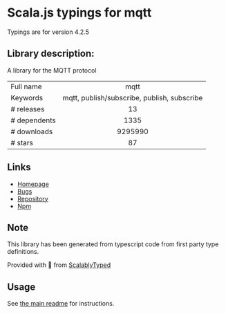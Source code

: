 
# Scala.js typings for mqtt

Typings are for version 4.2.5

## Library description:
A library for the MQTT protocol

|                    |                 |
| ------------------ | :-------------: |
| Full name          | mqtt |
| Keywords           | mqtt, publish/subscribe, publish, subscribe |
| # releases         | 13 |
| # dependents       | 1335 |
| # downloads        | 9295990 |
| # stars            | 87 |

## Links
- [Homepage](https://github.com/mqttjs/MQTT.js#readme)
- [Bugs](https://github.com/mqttjs/MQTT.js/issues)
- [Repository](https://github.com/mqttjs/MQTT.js)
- [Npm](https://www.npmjs.com/package/mqtt)
    


## Note
This library has been generated from typescript code from first party type definitions.

Provided with :purple_heart: from [ScalablyTyped](https://github.com/oyvindberg/ScalablyTyped)

## Usage
See [the main readme](../../readme.md) for instructions.


